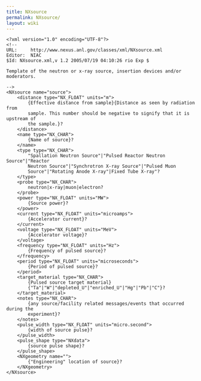 ```yaml
---
title: NXsource
permalink: NXsource/
layout: wiki
---
```


    <?xml version="1.0" encoding="UTF-8"?>
    <!--
    URL:     http://www.nexus.anl.gov/classes/xml/NXsource.xml
    Editor:  NIAC
    $Id: NXsource.xml,v 1.2 2005/07/19 04:10:26 rio Exp $

    Template of the neutron or x-ray source, insertion devices and/or moderators.

    -->
    <NXsource name="source">
        <distance type="NX_FLOAT" units="m">
            {Effective distance from sample}{Distance as seen by radiation from 
            sample. This number should be negative to signify that it is upstream of 
            the sample.}?
        </distance>
        <name type="NX_CHAR">
            {Name of source}?
        </name>
        <type type="NX_CHAR">
            "Spallation Neutron Source"|"Pulsed Reactor Neutron Source"|"Reactor 
            Neutron Source"|"Synchrotron X-ray Source"|"Pulsed Muon 
            Source"|"Rotating Anode X-ray"|Fixed Tube X-ray"?
        </type>
        <probe type="NX_CHAR">
            neutron|x-ray|muon|electron?
        </probe>
        <power type="NX_FLOAT" units="MW">
            {Source power}?
        </power>
        <current type="NX_FLOAT" units="microamps">
            {Accelerator current}?
        </current>
        <voltage type="NX_FLOAT" units="MeV">
            {Accelerator voltage}?
        </voltage>
        <frequency type="NX_FLOAT" units="Hz">
            {Frequency of pulsed source}?
        </frequency>
        <period type="NX_FLOAT" units="microseconds">
            {Period of pulsed source}?
        </period>
        <target_material type="NX_CHAR">
            {Pulsed source target material} 
            {"Ta"|"W"|"depleted_U"|"enriched_U"|"Hg"|"Pb"|"C"}?
        </target_material>
        <notes type="NX_CHAR">
            {any source/facility related messages/events that occurred during the 
            experiment}?
        </notes>
        <pulse_width type="NX_FLOAT" units="micro.second">
            {width of source pulse}?
        </pulse_width>
        <pulse_shape type="NXdata">
            {source pulse shape}?
        </pulse_shape>
        <NXgeometry name="">
            {"Engineering" location of source}?
        </NXgeometry>
    </NXsource>
